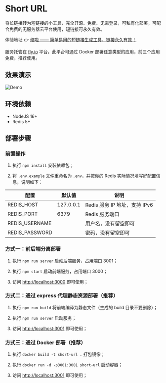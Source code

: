 # Short URL

将长链接转为短链接的小工具，完全开源、免费、无需登录，可私有化部署，可配合免费的无服务器云平台使用，短链接可永久有效。

体验地址 👉 [缩啦 —— 简单易用的短链接生成工具，链接永久有效！](https://3ii.cc)

服务托管在 [fly.io](https://fly.io) 平台，此平台可通过 Docker 部署任意类型的应用，前三个应用免费，推荐使用。

## 效果演示

![Demo](https://cdn.jsdelivr.net/gh/onee-io/short-url/docs/demo1.gif)

## 环境依赖

- NodeJS 16+
- Redis 5+

## 部署步骤

### 前置操作

1. 执行 `npm install` 安装依赖包；

2. 将 `.env.example` 文件重命名为 `.env`，并按你的 Redis 实际情况填写好配置信息，说明如下：

| 配置            | 默认值     | 说明                        |
| -------------- | --------- | --------------------------- |
| REDIS_HOST     | 127.0.0.1 | Redis 服务 IP 地址，支持 IPv6 |
| REDIS_PORT     | 6379      | Redis 服务端口               |
| REDIS_USERNAME |           | 用户名，没有留空即可           |
| REDIS_PASSWORD |           | 密码，没有留空即可             |

### 方式一：前后端分离部署

1. 执行 `npm run server` 启动后端服务，占用端口 3001；

2. 执行 `npm start` 启动前端服务，占用端口 3000；

3. 访问 [http://localhost:3000](http://localhost:3000) 即可使用；

### 方式二：通过 express 代理静态资源部署（推荐）

1. 执行 `npm run build` 将前端编译为静态文件（生成的 build 目录不要删除）；

2. 执行 `npm run server` 启动服务；

3. 访问 [http://localhost:3001](http://localhost:3001) 即可使用；

### 方式三：通过 Docker 部署（推荐）

1. 执行 `docker build -t short-url .` 打包镜像；

2. 执行 `docker run -d -p3001:3001 short-url` 启动容器；

3. 访问 [http://localhost:3001](http://localhost:3001) 即可使用；


